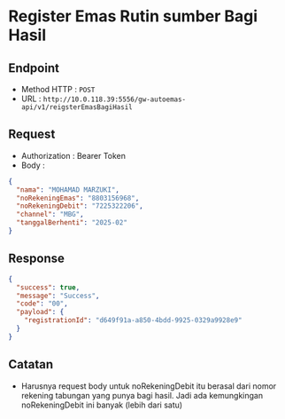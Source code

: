 # Register Emas Rutin sumber Bagi Hasil

## Endpoint

- Method HTTP : `POST`
- URL : `http://10.0.118.39:5556/gw-autoemas-api/v1/reigsterEmasBagiHasil`

## Request

- Authorization : Bearer Token
- Body :

```json
{
  "nama": "MOHAMAD MARZUKI",
  "noRekeningEmas": "8803156968",
  "noRekeningDebit": "7225322206",
  "channel": "MBG",
  "tanggalBerhenti": "2025-02"
}
```

## Response

```json
{
  "success": true,
  "message": "Success",
  "code": "00",
  "payload": {
    "registrationId": "d649f91a-a850-4bdd-9925-0329a9928e9"
  }
}
```

## Catatan

- Harusnya request body untuk noRekeningDebit itu berasal dari nomor rekening tabungan yang punya bagi hasil. Jadi ada kemungkingan noRekeningDebit ini banyak (lebih dari satu)
